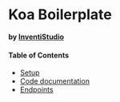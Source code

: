 # Koa Boilerplate
**by [InventiStudio](https://inventi.studio)**

#### Table of Contents
- [Setup](.docs/setup.md)
- [Code documentation](.docs/documentation.md)
- [Endpoints](.docs/endpoints.md)
